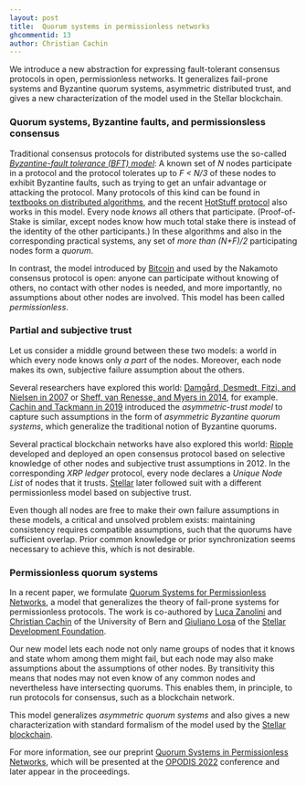 ```yaml
---
layout: post
title:  Quorum systems in permissionless networks
ghcommentid: 13
author: Christian Cachin
---
```


We introduce a new abstraction for expressing fault-tolerant consensus
protocols in open, permissionless networks.  It generalizes fail-prone
systems and Byzantine quorum systems, asymmetric distributed trust, and
gives a new characterization of the model used in the Stellar blockchain.

### Quorum systems, Byzantine faults, and permissionsless consensus

Traditional consensus protocols for distributed systems use the so-called
[_Byzantine-fault tolerance (BFT)
model_](//en.wikipedia.org/wiki/Byzantine_fault): A known set of _N_ nodes
participate in a protocol and the protocol tolerates up to _F < N/3_ of
these nodes to exhibit Byzantine faults, such as trying to get an unfair
advantage or attacking the protocol.  Many protocols of this kind can be
found in [textbooks on distributed
algorithms](http://distributedprogramming.net), and the recent [HotStuff
protocol](https://doi.org/10.1145/3293611.3331591) also works in this
model.  Every node _knows_ all others that participate.  (Proof-of-Stake
is similar, except nodes know how much total stake there is instead 
of the identity of the other participants.)  In these
algorithms and also in the corresponding practical systems, any set of
_more than (N+F)/2_ participating nodes form a _quorum_.

In contrast, the model introduced by [Bitcoin](https://bitcoin.org/) and
used by the Nakamoto consensus protocol is open: anyone can participate
without knowing of others, no contact with other nodes is needed, and more
importantly, no assumptions about other nodes are involved.  This model has
been called _permissionless_.

### Partial and subjective trust

Let us consider a middle ground between these two models: a world in which
every node knows only _a part_ of the nodes.  Moreover, each node makes its
own, subjective failure assumption about the others.

Several researchers have explored this world: [Damgård, Desmedt, Fitzi, and
Nielsen in 2007](//doi.org/10.1007/978-3-540-76900-2_22) or [Sheff, van
Renesse, and Myers in 2014](//arxiv.org/abs/1412.3136), for example.
[Cachin and Tackmann in 2019](//doi.org/10.4230/LIPIcs.OPODIS.2019.7)
introduced the _asymmetric-trust model_ to capture such assumptions in the
form of _asymmetric Byzantine quorum systems_, which generalize the
traditional notion of Byzantine quorums.

Several practical blockchain networks have also explored this world:
[Ripple](//ripple.com) developed and deployed an open consensus protocol
based on selective knowledge of other nodes and subjective trust
assumptions in 2012.  In the corresponding _XRP ledger_ protocol, every
node declares a _Unique Node List_ of nodes that it trusts.
[Stellar](//stellar.org) later followed suit with a different
permissionless model based on subjective trust.

Even though all nodes are free to make their own failure assumptions in
these models, a critical and unsolved problem exists: maintaining
consistency requires compatible assumptions, such that the quorums have
sufficient overlap.  Prior common knowledge or prior synchronization seems
necessary to achieve this, which is not desirable.

### Permissionless quorum systems

In a recent paper, we formulate [Quorum Systems for Permissionless
Networks](//arxiv.org/abs/2211.05630), a model that generalizes the theory
of fail-prone systems for permissionless protocols.  The work is
co-authored by [Luca Zanolini](//crypto.unibe.ch/lz) and [Christian
Cachin](//crypto.unibe.ch/cc/) of the University of Bern and [Giuliano
Losa](//www.losa.fr) of the [Stellar Development
Foundation](//stellar.org/foundation).

Our new model lets each node not only name groups of nodes that it knows
and state whom among them might fail, but each node may also make
assumptions about the assumptions of other nodes.  By transitivity this
means that nodes may not even know of any common nodes and nevertheless
have intersecting quorums.  This enables them, in principle, to run
protocols for consensus, such as a blockchain network.

This model generalizes _asymmetric quorum systems_ and also gives a new
characterization with standard formalism of the model used by the [Stellar
blockchain](//stellar.org/).

For more information, see our preprint [Quorum Systems in Permissionless
Networks](//arxiv.org/abs/2211.05630), which will be presented at the
[OPODIS 2022](//sites.uclouvain.be/OPODIS2022/) conference and later appear
in the proceedings.
